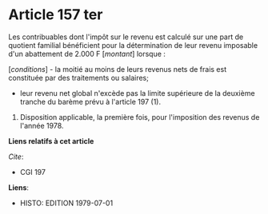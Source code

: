 # Article 157 ter

Les contribuables dont l'impôt sur le revenu est calculé sur une part de quotient familial bénéficient pour la détermination
de leur revenu imposable d'un abattement de 2.000 F [*montant*] lorsque :

[*conditions*]      - la moitié au moins de leurs revenus nets de frais est constituée par des traitements ou salaires;

- leur revenu net global n'excède pas la limite supérieure de la deuxième tranche du barème prévu à l'article 197 (1).

1)  Disposition applicable, la première fois, pour l'imposition des revenus de l'année 1978.

**Liens relatifs à cet article**

_Cite_:

  - CGI 197

**Liens**:

  - HISTO: EDITION 1979-07-01
